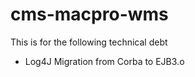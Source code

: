 # cms-macpro-wms
This is for the following technical debt
  - Log4J 
  Migration from Corba to EJB3.o
